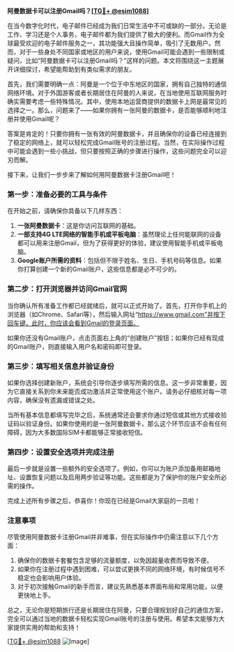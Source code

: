 **阿曼数据卡可以注册Gmail吗？[[TG💪+ @esim1088](https://t.me/s/esim1088)]**

在当今数字化时代，电子邮件已经成为我们日常生活中不可或缺的一部分。无论是工作、学习还是个人事务，电子邮件都为我们提供了极大的便利。而Gmail作为全球最受欢迎的电子邮件服务之一，其功能强大且操作简单，吸引了无数用户。然而，对于一些身处不同国家或地区的用户来说，使用Gmail可能会遇到一些限制或疑问，比如“阿曼数据卡可以注册Gmail吗？”这样的问题。本文将围绕这一主题展开详细探讨，希望能帮助到有类似需求的朋友。

首先，我们需要明确一点：阿曼是一个位于中东地区的国家，拥有自己独特的通信网络环境。对于外国游客或者长期居住在阿曼的人来说，在当地使用互联网服务时确实需要考虑一些特殊情况。其中，使用本地运营商提供的数据卡上网是最常见的选择之一。那么，问题来了——如果你拥有一张阿曼的数据卡，是否能够顺利地注册并使用Gmail呢？

答案是肯定的！只要你拥有一张有效的阿曼数据卡，并且确保你的设备已经连接到了稳定的网络上，就可以轻松完成Gmail账号的注册过程。当然，在实际操作过程中可能会遇到一些小挑战，但只要按照正确的步骤进行操作，这些问题完全可以迎刃而解。

接下来，让我们一步步来了解如何用阿曼数据卡注册Gmail吧！

### 第一步：准备必要的工具与条件

在开始之前，请确保你具备以下几样东西：
1. **一张阿曼数据卡**：这是你访问互联网的基础。
2. **一部支持4G LTE网络的智能手机或平板电脑**：虽然理论上任何能联网的设备都可以用来注册Gmail，但为了获得更好的体验，建议使用智能手机或平板电脑。
3. **Google账户所需的资料**：包括但不限于姓名、生日、手机号码等信息。如果你打算创建一个新的Gmail账户，这些信息都是必不可少的。

### 第二步：打开浏览器并访问Gmail官网

当你确认所有准备工作都已经就绪后，就可以正式开始了。首先，打开你手机上的浏览器（如Chrome、Safari等），然后输入网址“https://www.gmail.com”并按下回车键。此时，你应该会看到Gmail的登录页面。

如果你还没有Gmail账户，点击页面右上角的“创建账户”按钮；如果你已经有现成的Gmail账户，则直接输入用户名和密码即可登录。

### 第三步：填写相关信息并验证身份

如果你选择创建新账户，系统会引导你逐步填写所需的信息。这一步非常重要，因为它直接关系到你未来能否成功激活并正常使用这个账户。请务必仔细核对每一项内容，确保没有遗漏或错误之处。

当所有基本信息都填写完毕之后，系统通常还会要求你通过短信或其他方式接收验证码以验证身份。如果你使用的是一张阿曼数据卡，那么这个环节应该不会有任何障碍，因为大多数国际SIM卡都能够正常接收短信。

### 第四步：设置安全选项并完成注册

最后一步就是设置一些额外的安全选项了。例如，你可以为账户添加备用邮箱地址、设置恢复问题以及启用两步验证等功能。这些都是为了保护你的账户安全所必需的操作。

完成上述所有步骤之后，恭喜你！你现在已经是Gmail大家庭的一员啦！

### 注意事项

尽管使用阿曼数据卡注册Gmail并非难事，但在实际操作中仍需注意以下几个方面：
1. 确保你的数据卡套餐包含足够的流量额度，以免因超量收费而导致不便。
2. 如果你在注册过程中遇到困难，可以尝试更换不同的网络环境，有时候信号不稳定也会影响用户体验。
3. 对于初次接触Gmail的新手而言，建议先熟悉基本界面布局和常用功能，以便更快地上手。

总之，无论你是短期旅行还是长期居住在阿曼，只要合理规划好自己的通信方案，完全可以通过当地的数据卡轻松实现Gmail账号的注册与使用。希望本文能够为大家提供实用的帮助和支持！

[[TG💪+ @esim1088](https://t.me/s/esim1088) ![Image](https://i.postimg.cc/4NQfJmqS/Snipaste-2025-05-13-00-14-12.png)]